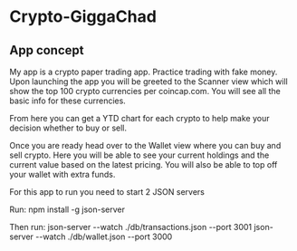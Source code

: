 # Crypto-GiggaChad

## App concept
My app is a crypto paper trading app. Practice trading with fake money. Upon launching the app you will be greeted to the Scanner view which will show the top 100 crypto currencies per coincap.com. You will see all the basic info for these currencies.

From here you can get a YTD chart for each crypto to help make your decision whether to buy or sell.

Once you are ready head over to the Wallet view where you can buy and sell crypto. Here you will be able to see your current holdings and the current value based on the latest pricing. You will also be able to top off your wallet with extra funds. 

For this app to run you need to start 2 JSON servers

Run: npm install -g json-server

Then run:
json-server --watch ./db/transactions.json --port 3001
json-server --watch ./db/wallet.json --port 3000

